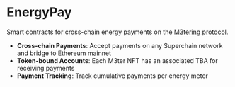 # EnergyPay

Smart contracts for cross-chain energy payments on the [M3tering protocol](https://docs.m3ter.ing).

- **Cross-chain Payments**: Accept payments on any Superchain network and bridge to Ethereum mainnet
- **Token-bound Accounts**: Each M3ter NFT has an associated TBA for receiving payments
- **Payment Tracking**: Track cumulative payments per energy meter
